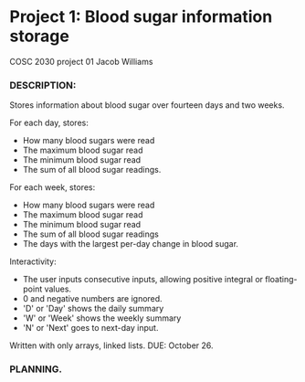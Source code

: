 # Project 1: Blood sugar information storage
COSC 2030 project 01
Jacob Williams

### DESCRIPTION:
Stores information about blood sugar over fourteen days and two weeks.

For each day, stores:
- How many blood sugars were read
- The maximum blood sugar read
- The minimum blood sugar read
- The sum of all blood sugar readings.

For each week, stores:
- How many blood sugars were read
- The maximum blood sugar read
- The minimum blood sugar read
- The sum of all blood sugar readings
- The days with the largest per-day change in blood sugar.

Interactivity:
- The user inputs consecutive inputs, allowing positive integral or floating-point values.
- 0 and negative numbers are ignored.
- 'D' or 'Day' shows the daily summary
- 'W' or 'Week' shows the weekly summary
- 'N' or 'Next' goes to next-day input.

Written with only arrays, linked lists.
DUE: October 26.

### PLANNING.

